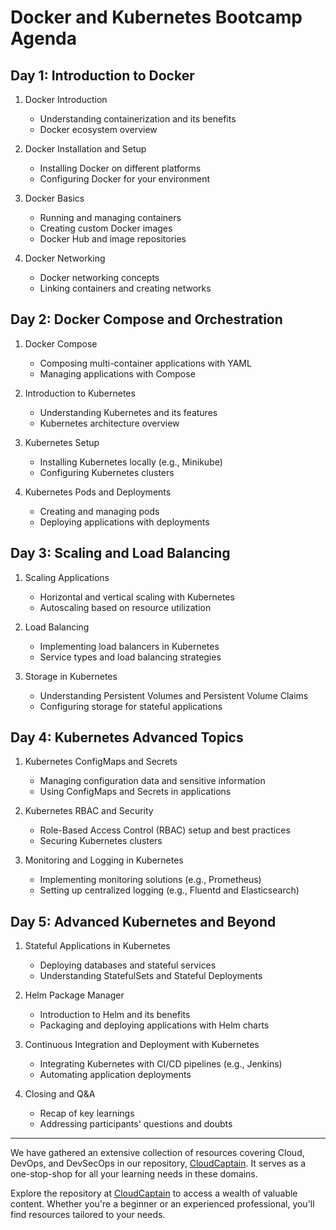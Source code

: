 # Docker and Kubernetes Bootcamp Agenda

## Day 1: Introduction to Docker
1. Docker Introduction
   - Understanding containerization and its benefits
   - Docker ecosystem overview

2. Docker Installation and Setup
   - Installing Docker on different platforms
   - Configuring Docker for your environment

3. Docker Basics
   - Running and managing containers
   - Creating custom Docker images
   - Docker Hub and image repositories

4. Docker Networking
   - Docker networking concepts
   - Linking containers and creating networks

## Day 2: Docker Compose and Orchestration
1. Docker Compose
   - Composing multi-container applications with YAML
   - Managing applications with Compose

2. Introduction to Kubernetes
   - Understanding Kubernetes and its features
   - Kubernetes architecture overview

3. Kubernetes Setup
   - Installing Kubernetes locally (e.g., Minikube)
   - Configuring Kubernetes clusters

4. Kubernetes Pods and Deployments
   - Creating and managing pods
   - Deploying applications with deployments

## Day 3: Scaling and Load Balancing
1. Scaling Applications
   - Horizontal and vertical scaling with Kubernetes
   - Autoscaling based on resource utilization

2. Load Balancing
   - Implementing load balancers in Kubernetes
   - Service types and load balancing strategies

3. Storage in Kubernetes
   - Understanding Persistent Volumes and Persistent Volume Claims
   - Configuring storage for stateful applications

## Day 4: Kubernetes Advanced Topics
1. Kubernetes ConfigMaps and Secrets
   - Managing configuration data and sensitive information
   - Using ConfigMaps and Secrets in applications

2. Kubernetes RBAC and Security
   - Role-Based Access Control (RBAC) setup and best practices
   - Securing Kubernetes clusters

3. Monitoring and Logging in Kubernetes
   - Implementing monitoring solutions (e.g., Prometheus)
   - Setting up centralized logging (e.g., Fluentd and Elasticsearch)

## Day 5: Advanced Kubernetes and Beyond
1. Stateful Applications in Kubernetes
   - Deploying databases and stateful services
   - Understanding StatefulSets and Stateful Deployments

2. Helm Package Manager
   - Introduction to Helm and its benefits
   - Packaging and deploying applications with Helm charts

3. Continuous Integration and Deployment with Kubernetes
   - Integrating Kubernetes with CI/CD pipelines (e.g., Jenkins)
   - Automating application deployments

4. Closing and Q&A
   - Recap of key learnings
   - Addressing participants' questions and doubts


---

We have gathered an extensive collection of resources covering Cloud, DevOps, and DevSecOps in our repository, [CloudCaptain](https://github.com/nomadicmehul/CloudCaptain). It serves as a one-stop-shop for all your learning needs in these domains. 

Explore the repository at [CloudCaptain](https://github.com/nomadicmehul/CloudCaptain) to access a wealth of valuable content. Whether you're a beginner or an experienced professional, you'll find resources tailored to your needs. 